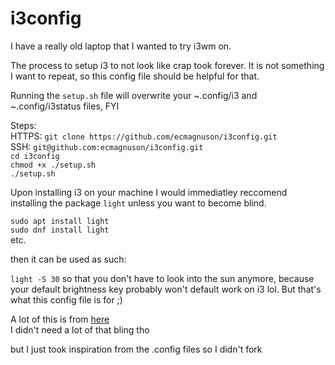 # i3config

I have a really old laptop that I wanted to try i3wm on.

The process to setup i3 to not look like crap took forever. It is not something I want to repeat, so this config file should be helpful for that.

Running the `setup.sh` file will overwrite your ~.config/i3 and ~.config/i3status files, FYI

Steps:    
HTTPS: `git clone https://github.com/ecmagnuson/i3config.git`    
SSH: `git@github.com:ecmagnuson/i3config.git`    
`cd i3config`    
`chmod +x ./setup.sh`    
`./setup.sh`    

Upon installing i3 on your machine I would immediatley reccomend installing the package `light` unless you want to become blind.

`sudo apt install light`    
`sudo dnf install light`    
etc.

then it can be used as such:

`light -S 30` so that you don't have to look into the sun anymore, because your default brightness key probably won't default work on i3 lol. But that's what this config file is for ;) 

A lot of this is from [here](https://github.com/addy-dclxvi/i3-starterpack)    
I didn't need a lot of that bling tho

but I just took inspiration from the .config files so I didn't fork
